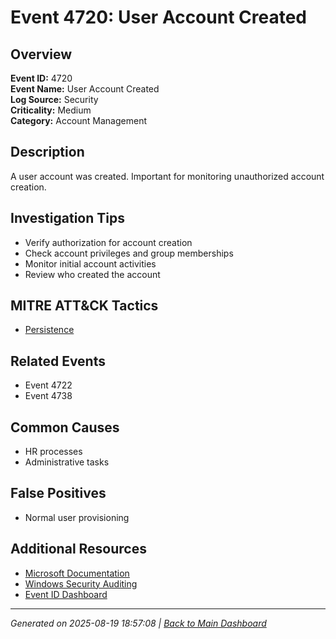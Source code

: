 # Event 4720: User Account Created

## Overview
**Event ID:** 4720  
**Event Name:** User Account Created  
**Log Source:** Security  
**Criticality:** Medium  
**Category:** Account Management  

## Description
A user account was created. Important for monitoring unauthorized account creation.

## Investigation Tips
- Verify authorization for account creation
- Check account privileges and group memberships
- Monitor initial account activities
- Review who created the account

## MITRE ATT&CK Tactics
- [Persistence](https://attack.mitre.org/tactics/TA0003/)

## Related Events
- Event 4722
- Event 4738

## Common Causes
- HR processes
- Administrative tasks

## False Positives
- Normal user provisioning

## Additional Resources
- [Microsoft Documentation](https://learn.microsoft.com/en-us/previous-versions/windows/it-pro/windows-10/security/threat-protection/auditing/event-4720)
- [Windows Security Auditing](https://learn.microsoft.com/en-us/windows/security/threat-protection/auditing/audit-events)
- [Event ID Dashboard](../index.html)

---
*Generated on 2025-08-19 18:57:08 | [Back to Main Dashboard](../index.html)*
